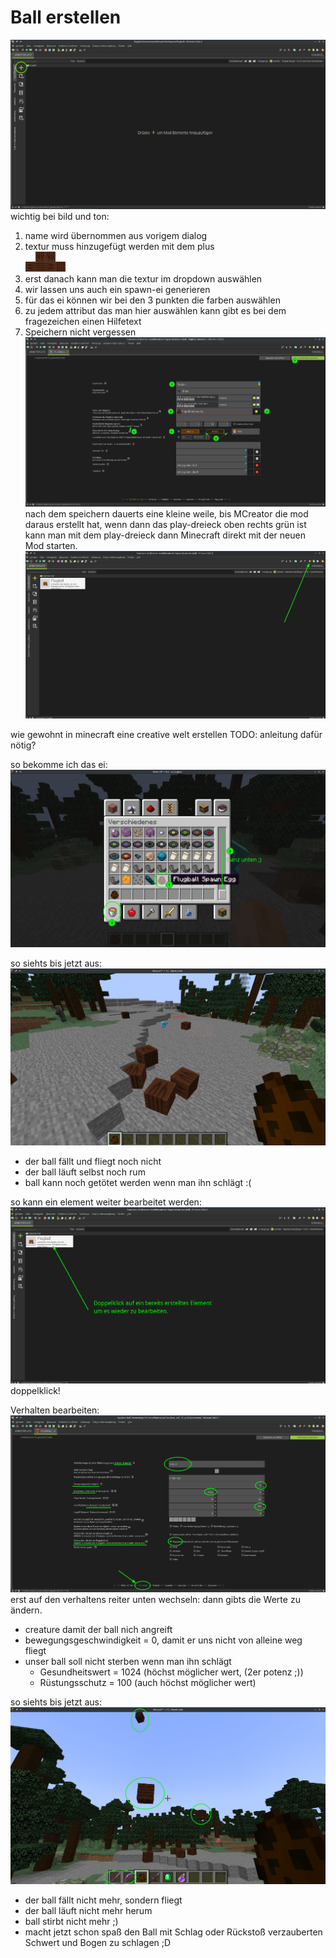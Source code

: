 # Ball erstellen
![](ide-start.png)
wichtig bei bild und ton:
1. name wird übernommen aus vorigem dialog
2. textur muss hinzugefügt werden mit dem plus  
![ball textur](flugball-texture.png)
3. erst danach kann man die textur im dropdown auswählen
4. wir lassen uns auch ein spawn-ei generieren
5. für das ei können wir bei den 3 punkten die farben auswählen
6. zu jedem attribut das man hier auswählen kann gibt es bei dem fragezeichen einen Hilfetext
7. Speichern nicht vergessen
![](lebewesen-erstellen-2-bild-ton.png)
nach dem speichern dauerts eine kleine weile, bis MCreator die mod daraus erstellt hat, wenn dann das play-dreieck oben rechts grün ist kann man mit dem play-dreieck dann Minecraft direkt mit der neuen Mod starten.
![play-dreieck](ide-start-play-dreieck.png)

wie gewohnt in minecraft eine creative welt erstellen
TODO: anleitung dafür nötig?

so bekomme ich das ei:
![wo ist das ei](ingame-wo-ist-das-spawn-ei.png)

so siehts bis jetzt aus:
![was wir bis jetzt haben](ingame-so-siehts-bis-jetzt-aus-0.png)
- der ball fällt und fliegt noch nicht
- der ball läuft selbst noch rum
- ball kann noch getötet werden wenn man ihn schlägt :(

so kann ein element weiter bearbeitet werden:
![element bearbeiten](ide-start-element-bearbeiten.png)
doppelklick!

Verhalten bearbeiten:
![verhalten einstellungen](lebewesen-erstellen-2-verhalten.png)
erst auf den verhaltens reiter unten wechseln:
dann gibts die Werte zu ändern.
- creature damit der ball nich angreift
- bewegungsgeschwindigkeit = 0, damit er uns nicht von alleine weg fliegt
- unser ball soll nicht sterben wenn man ihn schlägt
    - Gesundheitswert = 1024 (höchst möglicher wert, (2er potenz ;)) 
    - Rüstungsschutz = 100 (auch höchst möglicher wert)


so siehts bis jetzt aus:
![was wir bis jetzt haben](ingame-so-siehts-bis-jetzt-aus-1.png)
- der ball fällt nicht mehr, sondern fliegt
- der ball läuft nicht mehr herum
- ball stirbt nicht mehr ;)
- macht jetzt schon spaß den Ball mit Schlag oder Rückstoß verzauberten Schwert und Bogen zu schlagen ;D